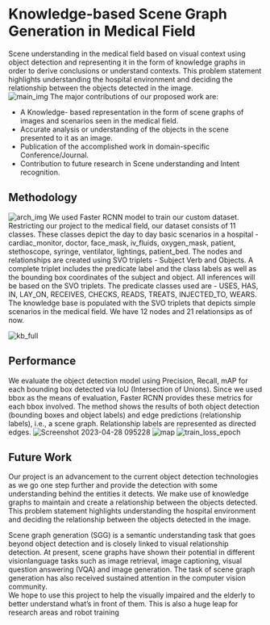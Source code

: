 # Knowledge-based Scene Graph Generation in Medical Field  

Scene understanding in the medical field based on visual context using object detection and representing it in the form of knowledge graphs in order to derive conclusions or understand contexts.
This problem statement highlights understanding the hospital environment and deciding the relationship between the objects detected in the image.  
![main_img](https://user-images.githubusercontent.com/83866928/235880897-bdd3b692-1e38-409f-9d15-5872eb9d331c.png)
The major contributions of our proposed work are:  
- A Knowledge- based representation in the form of scene graphs of images and scenarios seen in the medical field.
- Accurate analysis or understanding of the objects in the scene presented to it as an image.
- Publication of the accomplished work in domain-specific Conference/Journal.
- Contribution to future research in Scene understanding and Intent recognition.  
## Methodology

![arch_img](https://user-images.githubusercontent.com/83866928/235880903-00ba2e81-aa18-4624-8be8-93441562ff76.png)
We used Faster RCNN model to train our custom dataset. Restricting our project to the medical field, our dataset consists of 11 classes. These classes depict the day to day basic scenarios in a hospital - cardiac_monitor, doctor, face_mask, iv_fluids, oxygen_mask, patient, stethoscope, syringe, ventilator, lightings, patient_bed.
The nodes and relationships are created using SVO triplets - Subject Verb and Objects. A complete triplet includes the predicate label and the class labels as well as the bounding box coordinates of the subject and object. All inferences will be based on the SVO triplets.
The predicate classes used are - USES, HAS, IN, LAY_ON, RECEIVES, CHECKS, READS, TREATS, INJECTED_TO, WEARS. The knowledge base is populated with the SVO triplets that depicts simple scenarios in the medical field. We have 12 nodes and 21 relationsips as of now.



![kb_full](https://user-images.githubusercontent.com/83866928/235880886-9ba3caa8-faa5-43de-992d-8db298d44ba9.png)

## Performance
We evaluate the object detection model using Precision, Recall, mAP for each bounding box detected via IoU (Intersection of Unions). Since we used bbox as the means of evaluation, Faster RCNN provides these metrics for each bbox involved.
The method shows the results of both object detection (bounding boxes and object labels) and edge predictions (relationship labels), i.e., a scene graph. Relationship labels are represented as directed edges.
![Screenshot 2023-04-28 095228](https://user-images.githubusercontent.com/83866928/235881828-4bb59e92-b50e-4964-8540-ac10651e5b8e.png)
![map](https://user-images.githubusercontent.com/83866928/235882133-bf9d6b56-f146-4fbe-913d-7e5a1c91a275.png)
![train_loss_epoch](https://user-images.githubusercontent.com/83866928/235882139-c4044022-67a1-4b5c-aa19-632d5722e5f7.png)

## Future Work
Our project is an advancement to the current object detection technologies as we go one step further and provide the detection with some understanding behind the entities it detects. We make use of knowledge graphs to maintain and create a relationship between the objects detected.   
This problem statement highlights understanding the hospital environment and deciding the relationship between the objects detected in the image.  

Scene graph generation (SGG) is a semantic understanding task that goes beyond object detection and is closely linked to visual relationship detection. At present, scene graphs have shown their potential in different visionlanguage tasks such as image retrieval, image captioning, visual question answering (VQA) and image generation. The task of scene graph generation has also received sustained attention in the computer vision community.  
We hope to use this project to help the visually impaired and the elderly to better understand what’s in front of them. This is also a huge leap for research areas and robot training

